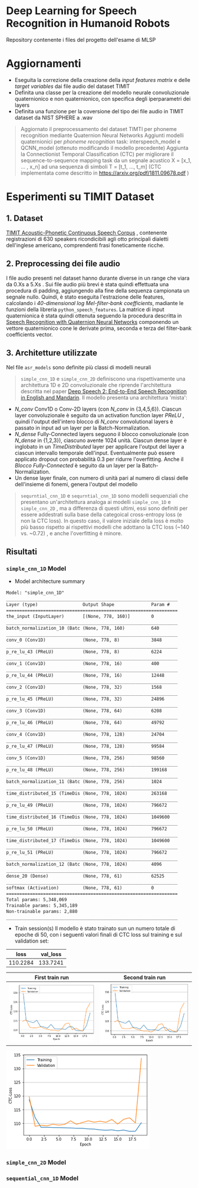 # Deep Learning for Speech Recognition in Humanoid Robots
Repository contenente i files del progetto dell'esame di MLSP

# Aggiornamenti
- Eseguita la correzione della creazione della *input features matrix* e delle *target variables* dai file audio del dataset TIMIT
- Definita una classe per la creazione del modello neurale convoluzionale quaternionico e non quaternionico, con specifica degli iperparametri dei layers
- Definita una funzione per la coversione del tipo dei file audio in TIMIT dataset da NIST SPHERE a .wav

> Aggiornato il preprocessamento del dataset TIMTI per phoneme recognition mediante Quaternion Neural Networks
> Aggiunti modelli quaternionici per *phoneme recognition* task: interspeech_model e QCNN_model (ottenuto modificando il modello precedente)
> Aggiunta la Connectionist Temporal Classification (CTC) per migliorare il sequence-to-sequence mapping task da un segnale acustico X = [x_1, ... , x_n] ad una sequenza di simboli T = [t_1, ...,  t_m] (CTC implementata come descritto in https://arxiv.org/pdf/1811.09678.pdf )

# Esperimenti su TIMIT Dataset
## 1. Dataset
[TIMIT Acoustic-Phonetic Continuous Speech Corpus](https://catalog.ldc.upenn.edu/LDC93S1) , contenente registrazioni di 630 speakers ricondicibili agli otto principali dialetti dell'inglese americano, comprendenti frasi foneticamente ricche.

## 2. Preprocessing dei file audio
I file audio presenti nel dataset hanno durante diverse in un range che viara da 0.Xs a 5.Xs . Sui file audio più brevi è stata quindi effettuata una procedura di padding, aggiungendo alla fine della sequenza campionata un segnale nullo. Quindi, è stato eseguita l'estrazione delle features, calcolando i *40-dimensional log Mel-filter-bank coefficients*, madiante le funzioni della libreria `python_speech_features`. La matrice di input quaternionica è stata quindi ottenuta seguendo la procedura descritta in [Speech Recognition with Quaternion Neural Networks](https://arxiv.org/abs/1811.09678) componendo un vettore quaternionico cone le derivate prima, seconda e terza del filter-bank coefficients vector.

## 3. Architetture utilizzate
Nel file `asr_models` sono definite più classi di modelli neurali
> `simple_cnn_1D` e `simple_cnn_2D` definiscono una rispettivamente una architettura 1D e 2D convoluzionale che riprende l'architettura descritta nel paper [Deep Speech 2: End-to-End Speech Recognition in English and Mandarin](https://arxiv.org/pdf/1512.02595.pdf). Il modello presenta una architettura 'mista':
- *N_conv* Conv1D o Conv-2D layers (con *N_conv* in {3,4,5,6}). Ciascun layer convoluzionale è seguito da un activation function layer *PReLU* , quindi l'output dell'intero blocco di *N_conv* convolutional layers è passato in input ad un layer per la Batch-Normalization.
- *N_dense* Fully-Connected layers seguono il blocco convoluzionale (con *N_dense* in {1,2,3}), ciascuno avente 1024 unità. Ciascun dense layer è inglobato in un *TimeDistributed* layer per applicare l'output del layer a ciascun intervallo temporale dell'input. Eventualmente può essere applicato dropout con probabilità 0.3 per ridurre l'overfitting. Anche il *Blocco Fully-Connected* è seguito da un layer per la Batch-Normalization.
- Un dense layer finale, con numero di unità pari al numero di classi delle dell'insieme di fonemi, genera l'output del modello

> `sequrntial_cnn_1D` e `sequrntial_cnn_1D` sono modelli sequenziali che presentano un'architettura analoga ai modelli `simple_cnn_1D` e `simple_cnn_2D` , ma a differenza di questi ultimi, essi sono definiti per essere addestrati sulla base della categoical cross-entropy loss (e non la CTC loss).
In questo caso, il valore iniziale della loss è molto più basso rispetto ai rispettivi modelli che adottano la CTC loss (~140 vs. ~0.72) , e anche l'overfitting è minore.

## Risultati
### `simple_cnn_1D` Model
* Model architecture summary
```
Model: "simple_cnn_1D"
_________________________________________________________________
Layer (type)                 Output Shape              Param #   
=================================================================
the_input (InputLayer)       [(None, 778, 160)]        0         
_________________________________________________________________
batch_normalization_10 (Batc (None, 778, 160)          640       
_________________________________________________________________
conv_0 (Conv1D)              (None, 778, 8)            3848      
_________________________________________________________________
p_re_lu_43 (PReLU)           (None, 778, 8)            6224      
_________________________________________________________________
conv_1 (Conv1D)              (None, 778, 16)           400       
_________________________________________________________________
p_re_lu_44 (PReLU)           (None, 778, 16)           12448     
_________________________________________________________________
conv_2 (Conv1D)              (None, 778, 32)           1568      
_________________________________________________________________
p_re_lu_45 (PReLU)           (None, 778, 32)           24896     
_________________________________________________________________
conv_3 (Conv1D)              (None, 778, 64)           6208      
_________________________________________________________________
p_re_lu_46 (PReLU)           (None, 778, 64)           49792     
_________________________________________________________________
conv_4 (Conv1D)              (None, 778, 128)          24704     
_________________________________________________________________
p_re_lu_47 (PReLU)           (None, 778, 128)          99584     
_________________________________________________________________
conv_5 (Conv1D)              (None, 778, 256)          98560     
_________________________________________________________________
p_re_lu_48 (PReLU)           (None, 778, 256)          199168    
_________________________________________________________________
batch_normalization_11 (Batc (None, 778, 256)          1024      
_________________________________________________________________
time_distributed_15 (TimeDis (None, 778, 1024)         263168    
_________________________________________________________________
p_re_lu_49 (PReLU)           (None, 778, 1024)         796672    
_________________________________________________________________
time_distributed_16 (TimeDis (None, 778, 1024)         1049600   
_________________________________________________________________
p_re_lu_50 (PReLU)           (None, 778, 1024)         796672    
_________________________________________________________________
time_distributed_17 (TimeDis (None, 778, 1024)         1049600   
_________________________________________________________________
p_re_lu_51 (PReLU)           (None, 778, 1024)         796672    
_________________________________________________________________
batch_normalization_12 (Batc (None, 778, 1024)         4096      
_________________________________________________________________
dense_20 (Dense)             (None, 778, 61)           62525     
_________________________________________________________________
softmax (Activation)         (None, 778, 61)           0         
=================================================================
Total params: 5,348,069
Trainable params: 5,345,189
Non-trainable params: 2,880
_________________________________________________________________
```

* Train session(s)
Il modello è stato trainato sun un numero totale di epoche di 50, con i seguenti valori finali di CTC loss sul training e sul validation set:

loss     | val_loss
-------- | ------------
110.2284 | 133.7241

First train run                                                                                                                     |  Second train run
:----------------------------------------------------------------------------------------------------------------------------------:|:-------------------------:
![alt text](https://github.com/FrancescoVIncelli/MLSP_Project/blob/master/images/simple_cnn_1D_ctc_loss_train_1stRun_20ep_PHN.png)  |  ![alt text](https://github.com/FrancescoVIncelli/MLSP_Project/blob/master/images/simple_cnn_1D_ctc_loss_train_1stRun_20ep_PHN.png)

![alt text](https://github.com/FrancescoVIncelli/MLSP_Project/blob/master/images/simple_cnn_1D_ctc_loss_train_run2nd_20-20ep_PHN.png)

### `simple_cnn_2D` Model

### `sequential_cnn_1D` Model

<!--
# Esperimenti su Tensorflow Speech Commands Dataset
## 1. Dataset
Per gli esperimenti eseguiti è stato utilizzato il dataset 'Speech Commands Dataset' fornito da Tensorflow (description: https://www.tensorflow.org/datasets/catalog/speech_commands | download: http://download.tensorflow.org/data/speech_commands_v0.02.tar.gz.)
Comprendente migliaia di file audio contenneti l'espressione di brevi parole pronunciate da migliaia di persone.

<!--
## 2. Preprocessing dei file audio
Nel dataset utilizzato, i files audio hanno la durata di 1 secondo e un sampling rate molto elevato.
Il preprocessing è eseguito mediante la funzione `wav2mfcc` che produce:
- rimozione dei comandi contenuti in file audio più brevi di 1 secondo
- estrazione delle features mediante il calcolo di *Mel-frequency Cepstral coefficient* e *40-dimensional log Mel-filter-bank coefficients* (seguendo il seguente blog: https://haythamfayek.com/2016/04/21/speech-processing-for-machine-learning.html )
- Creazione della matrice di input quaternionica (per il training della rete QNN ) 

<!--
## 3. Architetture utilizzate
Il file `models` contiene due metodi per la creazione di due modelli neurali
> `DNN_model` definisce una Deep Neural Network sulla base dell'architettura descritta nel paper 'Deep Speech 2: End-to-End Speech Recognition in
English and Mandarin' ( https://arxiv.org/pdf/1512.02595.pdf ). Il modello presenta una architettura 'mista':
- 3 Convolutional-1D layers (con Max Pooling e Batch Normalization layers e ReLU activation function)
- 3 GRU layers da 128 unità, preceduta e seguita da BAtch Normalization layers
- 1 Fully Connected layer d 256 unità

![alt text](https://github.com/FrancescoVIncelli/MLSP_Project/blob/master/images/dnn_model_architecture.png)

> `QNN_model` definisce una Quaternion Neural Network composta da:
- 4 Quaternion Convolutional 1D layers (con Max Pooling e PReLU activation function)
- 3 Fully Connected layer da 256 unità
( La rete è ispirata all'architettura convoluzionale descritta nel paper: https://arxiv.org/pdf/1811.09678.pdf )

![alt text](https://github.com/FrancescoVIncelli/MLSP_Project/blob/master/images/qnn_model_architecture.png)

<!--
## Risultati
Entrambi i modelli sono stati trainati su 50 epoche, con un sottoinsieme di sette *command words* del dataset utilizzato
> DNN (Non-Quaternion) model | oss: 0.1522 - accuracy: 0.9481 - val_loss: 0.1576 - val_accuracy: 0.9500

![alt text](https://github.com/FrancescoVIncelli/MLSP_Project/blob/master/images/dnn_train_val_acc.png)

![alt text](https://github.com/FrancescoVIncelli/MLSP_Project/blob/master/images/dnn_train_val_loss.png)

> Quaternion-NN model | loss: 0.0552 - accuracy: 0.9900 - val_loss: 0.8690 - val_accuracy: 0.8567

![alt text](https://github.com/FrancescoVIncelli/MLSP_Project/blob/master/images/qnn_train_val_acc.png)

![alt text](https://github.com/FrancescoVIncelli/MLSP_Project/blob/master/images/qnn_train_val_loss.png)

Il modello quaternionico ottiene risultati leggermente inferiori al modello non quaternionico. Per migliorare le prestazioni, vorrei provare ad aggiungere dei *recurrent layers* anche al modello quaternionico, anche se la libreria utilizzata (implementata in Tensorflow) non dispone di tali layers, disponibili invece nella seconda libreria implementata in PyTorch. Inoltre altre combinazioni di layers convoluzionali e alte tecniche di pre-processamento della matrice in input alla rete quaternionica sono in fase di sperimentazione.
